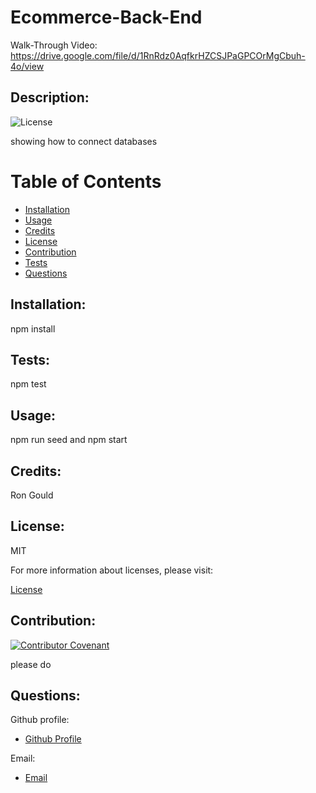 

# Ecommerce-Back-End

Walk-Through Video:
https://drive.google.com/file/d/1RnRdz0AqfkrHZCSJPaGPCOrMgCbuh-4o/view

    
## Description:

  
![License](https://img.shields.io/badge/License-MIT-blue.svg "License Badge")
  
showing how to connect databases

  
# Table of Contents
    
- [Installation](#installation)
- [Usage](#usage)
- [Credits](#credits)
- [License](#license)
- [Contribution](#contributing)
- [Tests](#tests)
- [Questions](#questions)
  
## Installation:


npm install 

## Tests:


npm test


## Usage:


npm run seed and npm start


## Credits:


Ron Gould


## License:


MIT

For more information about licenses, please visit:

[License](https://opensource.org/licenses/MIT)


## Contribution:


[![Contributor Covenant](https://img.shields.io/badge/Contributor%20Covenant-v2.0%20adopted-ff69b4.svg)](CODE_OF_CONDUCT.md)

please do


## Questions:

  
Github profile:
  
- [Github Profile](https://github.com/R0nG13)
  
Email:
  
- [Email](Ron.Gould@gmail.com)

  
  
